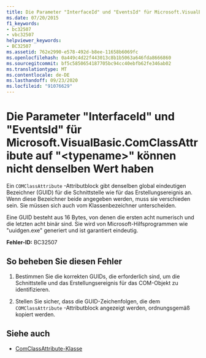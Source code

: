 ```yaml
---
title: Die Parameter "InterfaceId" und "EventsId" für Microsoft.VisualBasic.ComClassAttribute auf "<typename>" können nicht denselben Wert haben
ms.date: 07/20/2015
f1_keywords:
- bc32507
- vbc32507
helpviewer_keywords:
- BC32507
ms.assetid: 762e2990-e578-492d-b8ee-11658b6069fc
ms.openlocfilehash: 0a449c4d22f443013c8b1b5063a646fda8666860
ms.sourcegitcommit: bf5c5850654187705bc94cc40ebfb62fe346ab02
ms.translationtype: MT
ms.contentlocale: de-DE
ms.lasthandoff: 09/23/2020
ms.locfileid: "91076629"
---
```

# <a name="interfaceid-and-eventsid-parameters-for-microsoftvisualbasiccomclassattribute-on-typename-cannot-have-the-same-value"></a>Die Parameter "InterfaceId" und "EventsId" für Microsoft.VisualBasic.ComClassAttribute auf "\<typename>" können nicht denselben Wert haben

Ein `COMClassAttribute` -Attributblock gibt denselben global eindeutigen Bezeichner (GUID) für die Schnittstelle wie für das Erstellungsereignis an. Wenn diese Bezeichner beide angegeben werden, muss sie verschieden sein. Sie müssen sich auch vom Klassenbezeichner unterscheiden.  
  
 Eine GUID besteht aus 16 Bytes, von denen die ersten acht numerisch und die letzten acht binär sind. Sie wird von Microsoft-Hilfsprogrammen wie "uuidgen.exe" generiert und ist garantiert eindeutig.  
  
 **Fehler-ID:** BC32507  
  
## <a name="to-correct-this-error"></a>So beheben Sie diesen Fehler  
  
1. Bestimmen Sie die korrekten GUIDs, die erforderlich sind, um die Schnittstelle und das Erstellungsereignis für das COM-Objekt zu identifizieren.  
  
2. Stellen Sie sicher, dass die GUID-Zeichenfolgen, die dem `COMClassAttribute` -Attributblock angezeigt werden, ordnungsgemäß kopiert werden.  
  
## <a name="see-also"></a>Siehe auch

- [ComClassAttribute-Klasse](xref:Microsoft.VisualBasic.ComClassAttribute)
